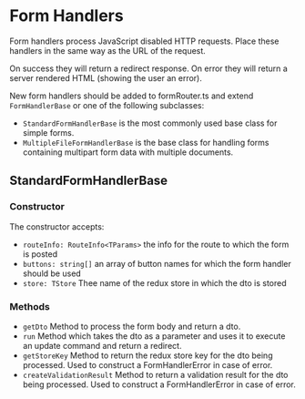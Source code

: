 # Form Handlers

Form handlers process JavaScript disabled HTTP requests.
Place these handlers in the same way as the URL of the request.

On success they will return a redirect response.
On error they will return a server rendered HTML (showing the user an error).

New form handlers should be added to formRouter.ts and extend `FormHandlerBase` or one of the following subclasses:

- `StandardFormHandlerBase` is the most commonly used base class for simple forms.
- `MultipleFileFormHandlerBase` is the base class for handling forms containing multipart form data with multiple documents.

## StandardFormHandlerBase

### Constructor

The constructor accepts:

- `routeInfo: RouteInfo<TParams>` the info for the route to which the form is posted
- `buttons: string[]` an array of button names for which the form handler should be used
- `store: TStore` Thee name of the redux store in which the dto is stored

### Methods

- `getDto` Method to process the form body and return a dto.
- `run` Method which takes the dto as a parameter and uses it to execute an update command and return a redirect.
- `getStoreKey` Method to return the redux store key for the dto being processed. Used to construct a FormHandlerError in case of error.
- `createValidationResult` Method to return a validation result for the dto being processed. Used to construct a FormHandlerError in case of error.
